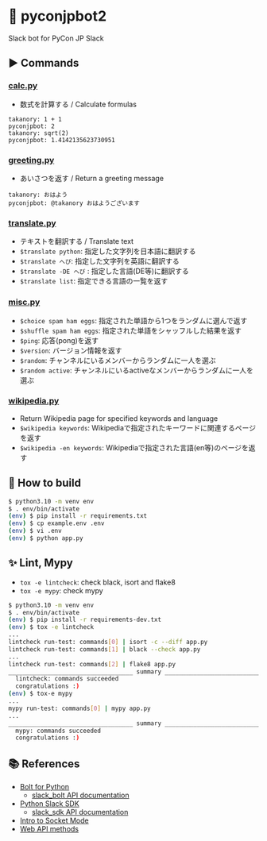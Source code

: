 # 🤖 pyconjpbot2

Slack bot for PyCon JP Slack

## ▶️ Commands

### [calc.py](/plugins/calc.py)

- 数式を計算する / Calculate formulas

```
takanory: 1 + 1
pyconjpbot: 2
takanory: sqrt(2)
pyconjpbot: 1.4142135623730951
```

### [greeting.py](/plugins/greeting.py)

- あいさつを返す / Return a greeting message

```
takanory: おはよう
pyconjpbot: @takanory おはようございます
```

### [translate.py](/plugins/trasnlate.py)

- テキストを翻訳する / Translate text
- `$translate python`: 指定した文字列を日本語に翻訳する
- `$translate へび`: 指定した文字列を英語に翻訳する
- `$translate -DE へび` : 指定した言語(DE等)に翻訳する
- `$translate list`: 指定できる言語の一覧を返す

### [misc.py](/plugins/misc.py)

- `$choice spam ham eggs`: 指定された単語から1つをランダムに選んで返す
- `$shuffle spam ham eggs`: 指定された単語をシャッフルした結果を返す
- `$ping`: 応答(pong)を返す
- `$version`: バージョン情報を返す
- `$random`: チャンネルにいるメンバーからランダムに一人を選ぶ
- `$random active`: チャンネルにいるactiveなメンバーからランダムに一人を選ぶ

### [wikipedia.py](/plugins/wikipedia.py)

- Return Wikipedia page for specified keywords and language
- `$wikipedia keywords`: Wikipediaで指定されたキーワードに関連するページを返す
- `$wikipedia -en keywords`: Wikipediaで指定された言語(en等)のページを返す

## 🔧 How to build

```bash
$ python3.10 -m venv env
$ . env/bin/activate
(env) $ pip install -r requirements.txt
(env) $ cp example.env .env
(env) $ vi .env
(env) $ python app.py
```

## ✨ Lint, Mypy

* `tox -e lintcheck`: check black, isort and flake8
* `tox -e mypy`: check mypy

```bash
$ python3.10 -m venv env
$ . env/bin/activate
(env) $ pip install -r requirements-dev.txt
(env) $ tox -e lintcheck
...
lintcheck run-test: commands[0] | isort -c --diff app.py
lintcheck run-test: commands[1] | black --check app.py
...
lintcheck run-test: commands[2] | flake8 app.py
___________________________________ summary ____________________________________
  lintcheck: commands succeeded
  congratulations :)
(env) $ tox-e mypy 
...
mypy run-test: commands[0] | mypy app.py
...
___________________________________ summary ____________________________________
  mypy: commands succeeded
  congratulations :)
```

## 📚 References

* [Bolt for Python](https://slack.dev/bolt-python/tutorial/getting-started)
  * [slack_bolt API documentation](https://slack.dev/bolt-python/api-docs/slack_bolt/)
* [Python Slack SDK](https://slack.dev/python-slack-sdk/)
  * [slack_sdk API documentation](https://slack.dev/python-slack-sdk/api-docs/slack_sdk/)
* [Intro to Socket Mode](https://api.slack.com/apis/connections/socket)
* [Web API methods](https://api.slack.com/methods)
